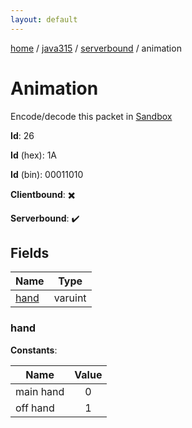 ```yaml
---
layout: default
---
```


[home](/)  /  [java315](/protocol/java315)  /  [serverbound](/protocol/java315/serverbound)  /  animation

# Animation

Encode/decode this packet in [Sandbox](../../../sandbox/java315#serverbound.animation)

**Id**: 26

**Id** (hex): 1A

**Id** (bin): 00011010

**Clientbound**: ✖️

**Serverbound**: ✔️

## Fields

Name | Type
---|---
[hand](#hand) | varuint

### hand

**Constants**:

Name | Value
---|:---:
main hand | 0
off hand | 1

